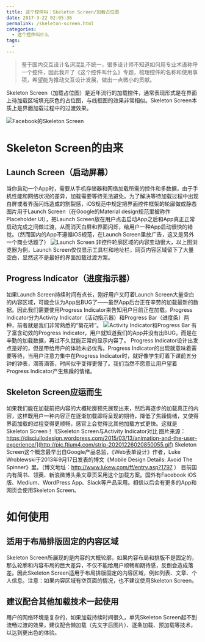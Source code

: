 ```yaml
---
title: 这个控件叫：Skeleton Screen/加载占位图
date: 2017-3-22 02:05:36
permalink: /skeleton-screen.html
categories:
  - 这个控件叫什么
tags:
  - 
---
```


> 鉴于国内交互设计名词混乱不统一，很多设计师不知道如何用专业术语称呼一个控件，因此我开了《这个控件叫什么》专题，梳理控件的名称和使用事项，希望能为推动交互设计发展，做出一点微小的贡献。

Skeleton Screen（加载占位图）是近年流行的加载控件，通常表现形式是在界面上待加载区域填充灰色的占位图，与线框图的效果非常相似。Skeleton Screen本质上是界面加载过程中的过渡效果。<!-- more -->

![Facebook的Skeleton Screen](http://pic.ftium4.com/1240-20201226020828412-20201226020831372.png)

# Skeleton Screen的由来
## Launch Screen（启动屏幕）
当你启动一个App时，需要从手机存储器和网络加载所需的控件和多数据，由于手机性能和网络状况的差异，加载需要等待无法避免。为了解决等待加载过程中出现白屏或者界面闪烁造成的割裂感，iOS规范中规定把界面控件框架的轮廓做成静态图片用于Launch Screen（在Google的Material design规范里被称作Placeholder UI），把Launch Screen放在用户点击启动App之后和App真正正常启动完成之间做过渡，从而消灭白屏和界面闪烁，给用户一种App启动很快的错觉。（然而国内的App不遵循iOS规范，在Launch Screen里放广告，这又是另外一个商业话题了）
![Launch Screen](http://pic.ftium4.com/1240-20201226020837331.png)
非控件轮廓区域的内容变动很大，以上图浏览器为例，Launch Screen仅仅显示工具栏和地址栏，网页内容区域留下了大量空白，显然这不是最好的界面加载过渡方案。

## Progress Indicator（进度指示器）
如果Launch Screen持续时间有点长，刚好用户又盯着Launch Screen大量空白的内容区域，可能会认为App出BUG了——虽然App后台正在辛劳的加载最新的数据。因此我们需要使用Progress Indicator来告知用户目前正在加载。Progress Indicator分为Activity Indicator（活动指示器）和Progress Bar（进度条）两种，前者就是我们非常熟悉的“菊花转”。
![Activity Indicator和Progress Bar](http://pic.ftium4.com/1240-20201226020846212.png)
有了富含动效的Progress Indicator，用户就知道我们的App并没有出BUG，而是在辛勤的加载数据，再过不久就能正常的显示内容了。
Progress Indicator设计出发点是好的，但是带给用户的体验未必优秀。Progress Indicator的出现就意味着需要等待，当用户注意力集中在Progress Indicator时，就好像学生盯着下课前五分钟的钟表，滴答滴答，时间似乎变得更慢了。我们当然不愿意让用户望着Progress Indicator产生焦躁的情绪。
## Skeleton Screen应运而生
如果我们能在加载前把内容的大概轮廓预先展现出来，然后再逐步的加载真正的内容，这样既用户一种内容正在逐渐加载即将呈现的期待，降低了焦躁情绪，又使得界面加载的过程变得更顺畅，感官上会觉得比其他加载方式更快。这就是Skeleton Screen！
![Skeleton Screen与Activity Indicator对比
图片来源：https://disciullodesign.wordpress.com/2015/03/13/animation-and-the-user-experience/](http://pic.ftium4.com/strip-20201226020850055.gif)
Skeleton Screen这个概念最早出自Google产品总监，《Web表单设计》作者，Luke Wroblewski于2013年9月17日发表的博文《Mobile Design Details: Avoid The Spinner》里。（博文地址：http://www.lukew.com/ff/entry.asp?1797 ）
目前国内有简书、领英、新浪微博头条文章页采用这个加载方案。国外有Facebook iOS版、Medium、WordPress App、Slack等产品采用。相信以后会有更多的App和网页会使用Skeleton Screen。

# 如何使用

## 适用于布局排版固定的内容区域
Skeleton Screen所展现的是内容的大概轮廓，如果内容布局和排版不是固定的，那么轮廓和内容布局的巨大差异，不仅不能给用户顺畅和期待感，反倒会造成落差。因此Skeleton Screen适用于布局排版固定的内容区域，例如列表、文章、个人信息。注意：如果内容区域有空页面的情况，也不建议使用Skeleton Screen。
## 建议配合其他加载技术一起使用
用户的网络环境是复杂的，如果加载持续时间很久，单凭Skeleton Screen起不到流畅过渡的效果，建议配合懒加载（先文字后图片）、逐条加载、预加载等技术，以达到更出色的体验。